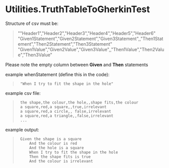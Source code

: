 # Utilities.TruthTableToGherkinTest

Structure of csv must be:
> ""Header1","Header2","Header3","Header4","Header5","Header6"
> "Given1Statement","Given2Statement","Given3Statement",,"Then1Statement","Then2Statement","Then3Statement"
> "Given1Value","Given2Value","Given3Value",,"Then1Value","Then2Value","Then3Value"

Please note the empty column between **Given** and **Then** statements

example whenStatement (define this in the code):
>      "When I try to fit the shape in the hole"
 example csv file:
>      the shape,the colour,the hole,,shape fits,the colour
>      a square,red,a square,,true,irrelevant
>      a square,red,a circle,, false,irrelevant
>      a square,red,a triangle,,false,irrelevant
>      ...

 example output:
>      Given the shape is a square
>          And the colour is red
>          And the hole is a square
>          When I try to fit the shape in the hole
>          Then the shape fits is true
>          And the colour is irrelevant

